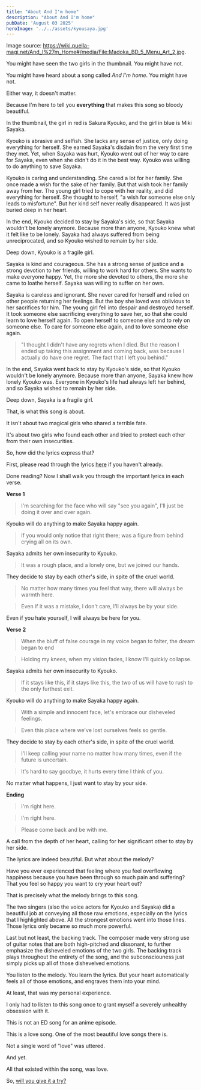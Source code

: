 ```yaml
---
title: "About And I'm home"
description: "About And I'm home"
pubDate: 'August 03 2025'
heroImage: '../../assets/kyousaya.jpg'
---
```


Image source: https://wiki.puella-magi.net/And_I%27m_Home#/media/File:Madoka_BD_5_Menu_Art_2.jpg.

You might have seen the two girls in the thumbnail. You might have not.

You might have heard about a song called *And I'm home*. You might have not.

Either way, it doesn't matter.

Because I'm here to tell you **everything** that makes this song so bloody beautiful.

In the thumbnail, the girl in red is Sakura Kyouko, and the girl in blue is Miki Sayaka.

Kyouko is abrasive and selfish. She lacks any sense of justice, only doing everything for herself. She earned Sayaka's disdain from the very first time they met. Yet, when Sayaka was hurt, Kyouko went out of her way to care for Sayaka, even when she didn't do it in the best way. Kyouko was willing to do anything to save Sayaka.

Kyouko is caring and understanding. She cared a lot for her family. She once made a wish for the sake of her family. But that wish took her family away from her. The young girl tried to cope with her reality, and did everything for herself. She thought to herself, "a wish for someone else only leads to misfortune". But her kind self never really disappeared. It was just buried deep in her heart.

In the end, Kyouko decided to stay by Sayaka's side, so that Sayaka wouldn't be lonely anymore. Because more than anyone, Kyouko knew what it felt like to be lonely. Sayaka had always suffered from being unreciprocated, and so Kyouko wished to remain by her side.

Deep down, Kyouko is a fragile girl.

Sayaka is kind and courageous. She has a strong sense of justice and a strong devotion to her friends, willing to work hard for others. She wants to make everyone happy. Yet, the more she devoted to others, the more she came to loathe herself. Sayaka was willing to suffer on her own.

Sayaka is careless and ignorant. She never cared for herself and relied on other people returning her feelings. But the boy she loved was oblivious to her sacrifices for him. The young girl fell into despair and destroyed herself. It took someone else sacrificing everything to save her, so that she could learn to love herself again. To open herself to someone else and to rely on someone else. To care for someone else again, and to love someone else again.

> "I thought I didn't have any regrets when I died. But the reason I ended up taking this assignment and coming back, was because I actually do have one regret. The fact that I left you behind."

In the end, Sayaka went back to stay by Kyouko's side, so that Kyouko wouldn't be lonely anymore. Because more than anyone, Sayaka knew how lonely Kyouko was. Everyone in Kyouko's life had always left her behind, and so Sayaka wished to remain by her side.

Deep down, Sayaka is a fragile girl.

That, is what this song is about.

It isn't about two magical girls who shared a terrible fate.

It's about two girls who found each other and tried to protect each other from their own insecurities.

So, how did the lyrics express that?

First, please read through the lyrics [here](https://wiki.puella-magi.net/And_I%27m_Home) if you haven't already.

Done reading? Now I shall walk you through the important lyrics in each verse.

**Verse 1**

> I'm searching for the face who will say "see you again", I'll just be doing it over and over again.

Kyouko will do anything to make Sayaka happy again.

> If you would only notice that right there; was a figure from behind crying all on its own.

Sayaka admits her own insecurity to Kyouko.

> It was a rough place, and a lonely one, but we joined our hands.

They decide to stay by each other's side, in spite of the cruel world.

> No matter how many times you feel that way, there will always be warmth here.

> Even if it was a mistake, I don't care, I'll always be by your side.

Even if you hate yourself, I will always be here for you.

**Verse 2**

> When the bluff of false courage in my voice began to falter, the dream began to end

> Holding my knees, when my vision fades, I know I'll quickly collapse.

Sayaka admits her own insecurity to Kyouko.

> If it stays like this, if it stays like this, the two of us will have to rush to the only furthest exit.

Kyouko will do anything to make Sayaka happy again.

> With a simple and innocent face, let's embrace our disheveled feelings.

> Even this place where we've lost ourselves feels so gentle.

They decide to stay by each other's side, in spite of the cruel world.

> I'll keep calling your name no matter how many times, even if the future is uncertain.

> It's hard to say goodbye, it hurts every time I think of you.

No matter what happens, I just want to stay by your side.

**Ending**

> I'm right here.

> I'm right here.

> Please come back and be with me.

A call from the depth of her heart, calling for her significant other to stay by her side.

The lyrics are indeed beautiful. But what about the melody?

Have you ever experienced that feeling where you feel overflowing happiness because you have been through so much pain and suffering? That you feel so happy you want to cry your heart out?

That is precisely what the melody brings to this song.

The two singers (also the voice actors for Kyouko and Sayaka) did a beautiful job at conveying all those raw emotions, especially on the lyrics that I highlighted above. All the strongest emotions went into those lines. Those lyrics only became so much more powerful.

Last but not least, the backing track. The composer made very strong use of guitar notes that are both high-pitched and dissonant, to further emphasize the disheveled emotions of the two girls. The backing track plays throughout the entirety of the song, and the subconsciouness just simply picks up all of those dishevelved emotions.

You listen to the melody. You learn the lyrics. But your heart automatically feels all of those emotions, and engraves them into your mind.

At least, that was my personal experience.

I only had to listen to this song once to grant myself a severely unhealthy obsession with it.

This is not an ED song for an anime episode.

This is a love song. One of the most beautiful love songs there is.

Not a single word of "love" was uttered.

And yet.

All that existed within the song, was love.

So, [will you give it a try?](https://www.youtube.com/watch?v=GIlMPJNk-pU)